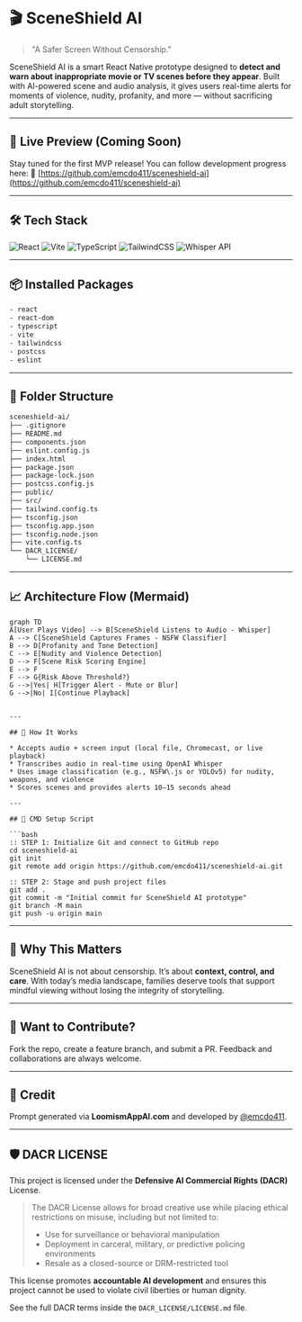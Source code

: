 # 🎬 SceneShield AI

> "A Safer Screen Without Censorship."

SceneShield AI is a smart React Native prototype designed to **detect and warn about inappropriate movie or TV scenes before they appear**. Built with AI-powered scene and audio analysis, it gives users real-time alerts for moments of violence, nudity, profanity, and more — without sacrificing adult storytelling.

---

## 🚀 Live Preview (Coming Soon)

Stay tuned for the first MVP release! You can follow development progress here:
🔗 [https://github.com/emcdo411/sceneshield-ai](https://github.com/emcdo411/sceneshield-ai)

---

## 🛠️ Tech Stack

![React](https://img.shields.io/badge/-React-61DAFB?logo=react\&logoColor=white\&style=for-the-badge)
![Vite](https://img.shields.io/badge/-Vite-646CFF?logo=vite\&logoColor=white\&style=for-the-badge)
![TypeScript](https://img.shields.io/badge/-TypeScript-3178C6?logo=typescript\&logoColor=white\&style=for-the-badge)
![TailwindCSS](https://img.shields.io/badge/-TailwindCSS-38B2AC?logo=tailwindcss\&logoColor=white\&style=for-the-badge)
![Whisper API](https://img.shields.io/badge/-OpenAI%20Whisper-black?logo=openai\&style=for-the-badge)

---

## 📦 Installed Packages

```bash
- react
- react-dom
- typescript
- vite
- tailwindcss
- postcss
- eslint
```

---

## 📂 Folder Structure

```bash
sceneshield-ai/
├── .gitignore
├── README.md
├── components.json
├── eslint.config.js
├── index.html
├── package.json
├── package-lock.json
├── postcss.config.js
├── public/
├── src/
├── tailwind.config.ts
├── tsconfig.json
├── tsconfig.app.json
├── tsconfig.node.json
├── vite.config.ts
└── DACR_LICENSE/
    └── LICENSE.md
```

---

## 📈 Architecture Flow (Mermaid)

```mermaid
graph TD
A[User Plays Video] --> B[SceneShield Listens to Audio - Whisper]
A --> C[SceneShield Captures Frames - NSFW Classifier]
B --> D[Profanity and Tone Detection]
C --> E[Nudity and Violence Detection]
D --> F[Scene Risk Scoring Engine]
E --> F
F --> G{Risk Above Threshold?}
G -->|Yes| H[Trigger Alert - Mute or Blur]
G -->|No| I[Continue Playback]
```

```

---

## 🧪 How It Works

* Accepts audio + screen input (local file, Chromecast, or live playback)
* Transcribes audio in real-time using OpenAI Whisper
* Uses image classification (e.g., NSFW\.js or YOLOv5) for nudity, weapons, and violence
* Scores scenes and provides alerts 10–15 seconds ahead

---

## 📌 CMD Setup Script

```bash
:: STEP 1: Initialize Git and connect to GitHub repo
cd sceneshield-ai
git init
git remote add origin https://github.com/emcdo411/sceneshield-ai.git

:: STEP 2: Stage and push project files
git add .
git commit -m "Initial commit for SceneShield AI prototype"
git branch -M main
git push -u origin main
```

---

## 🧠 Why This Matters

SceneShield AI is not about censorship. It’s about **context, control, and care**. With today’s media landscape, families deserve tools that support mindful viewing without losing the integrity of storytelling.

---

## 👋 Want to Contribute?

Fork the repo, create a feature branch, and submit a PR. Feedback and collaborations are always welcome.

---

## 📣 Credit

Prompt generated via **LoomismAppAI.com** and developed by [@emcdo411](https://github.com/emcdo411).

---

## 🛡 DACR LICENSE

This project is licensed under the **Defensive AI Commercial Rights (DACR)** License.

> The DACR License allows for broad creative use while placing ethical restrictions on misuse, including but not limited to:
>
> * Use for surveillance or behavioral manipulation
> * Deployment in carceral, military, or predictive policing environments
> * Resale as a closed-source or DRM-restricted tool

This license promotes **accountable AI development** and ensures this project cannot be used to violate civil liberties or human dignity.

See the full DACR terms inside the `DACR_LICENSE/LICENSE.md` file.
 
